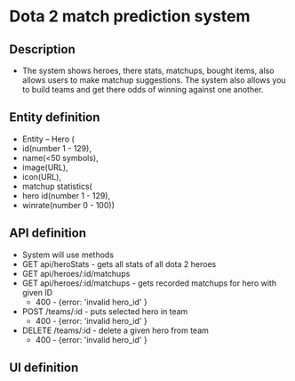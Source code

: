 # Dota 2 match prediction system

## Description
- The system shows heroes, there stats, matchups, bought items, also allows users to make matchup suggestions. The system also allows you to build teams and get there odds of winning against one another.

## Entity definition
- Entity – Hero (
- id(number 1 - 129), 
- name(<50 symbols), 
- image(URL), 
- icon(URL), 
- matchup statistics(
- hero id(number 1 - 129),
- winrate(number 0 - 100))

## API definition
- System will use methods
- GET api/heroStats - gets all stats of all dota 2 heroes
- GET api/heroes/:id/matchups
- GET api/heroes/:id/matchups - gets recorded matchups for hero with given ID
    - 400 - {error: 'invalid hero_id' }
- POST /teams/:id - puts selected hero in team
    - 400 - {error: 'invalid hero_id' }
- DELETE /teams/:id - delete a given hero from team
    - 400 - {error: 'invalid hero_id' }

## UI definition
